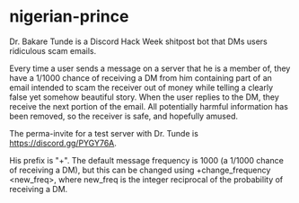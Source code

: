 # nigerian-prince
Dr. Bakare Tunde is a Discord Hack Week shitpost bot that DMs users ridiculous scam emails.

Every time a user sends a message on a server that he is a member of, they have a 1/1000 chance of receiving a DM from him containing part of an email intended to scam the receiver out of money while telling a clearly false yet somehow beautiful story. When the user replies to the DM, they receive the next portion of the email. All potentially harmful information has been removed, so the receiver is safe, and hopefully amused.

The perma-invite for a test server with Dr. Tunde is https://discord.gg/PYGY76A.

His prefix is "+". The default message frequency is 1000 (a 1/1000 chance of receiving a DM), but this can be changed using +change_frequency <new_freq>, where new_freq is the integer reciprocal of the probability of receiving a DM.
